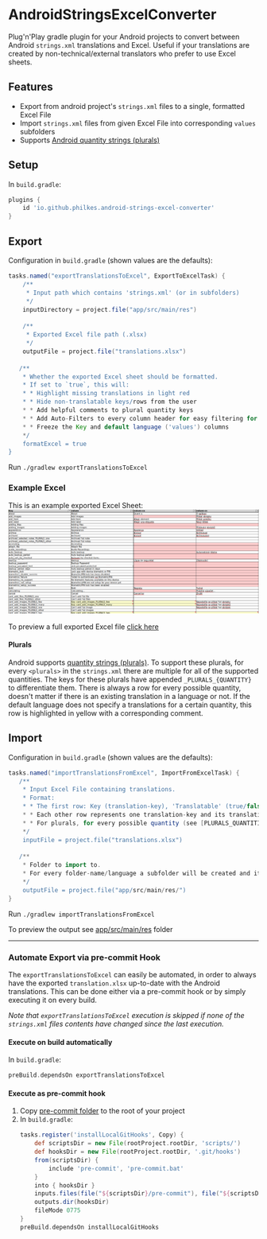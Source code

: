 # AndroidStringsExcelConverter

Plug'n'Play gradle plugin for your Android projects to convert between Android `strings.xml` translations and Excel.
Useful if your translations are created by non-technical/external translators who prefer to use Excel sheets.

## Features

* Export from android project's `strings.xml` files to a single, formatted Excel File
* Import `strings.xml` files from given Excel File into corresponding `values` subfolders
* Supports [Android quantity strings (plurals)](https://developer.android.com/guide/topics/resources/string-resource#Plurals)

## Setup

In `build.gradle`:
```groovy
plugins {
    id 'io.github.philkes.android-strings-excel-converter'
}
```

## Export

Configuration in `build.gradle` (shown values are the defaults):
```groovy
tasks.named("exportTranslationsToExcel", ExportToExcelTask) {
    /**
     * Input path which contains 'strings.xml' (or in subfolders)
     */
    inputDirectory = project.file("app/src/main/res")
    
    /**
     * Exported Excel file path (.xlsx)
     */
    outputFile = project.file("translations.xlsx")

   /**
    * Whether the exported Excel sheet should be formatted.
    * If set to `true`, this will:
    * * Highlight missing translations in light red
    * * Hide non-translatable keys/rows from the user
    * * Add helpful comments to plural quantity keys
    * * Add Auto-Filters to every column header for easy filtering for e.g. all missing translations
    * * Freeze the Key and default language ('values') columns
    */
    formatExcel = true
}
```

Run `./gradlew exportTranslationsToExcel`

### Example Excel

This is an example exported Excel Sheet:
<img src="./doc/example_excel.png" alt="example-excel" /> 

To preview a full exported Excel file [click here](https://github.com/PhilKes/android-strings-excel-converter/raw/refs/heads/main/src/test/resources/expected.xlsx)

#### Plurals

Android supports [quantity strings (plurals)](https://developer.android.com/guide/topics/resources/string-resource#Plurals).
To support these plurals, for every `<plurals>` in the `strings.xml` there are multiple for all of the supported quantities.
The keys for these plurals have appended `_PLURALS_{QUANTITY}` to differentiate them. There is always a row for every possible quantity, doesn't matter if there is an existing translation in a language or not. If the default language does not specify a translations for a certain quantity, this row is highlighted in yellow with a corresponding comment.


## Import

Configuration in `build.gradle` (shown values are the defaults):
```groovy
tasks.named("importTranslationsFromExcel", ImportFromExcelTask) {
   /**
    * Input Excel File containing translations.
    * Format:
    * * The first row: Key (translation-key), 'Translatable' (true/false), folder-names/languages (e.g. 'values-de')
    * * Each other row represents one translation-key and its translations in the available languages
    * * For plurals, for every possible quantity (see [PLURALS_QUANTITIES]) there is a separate row with Key: `{KEY}_PLURALS_{QUANTITY}`
    */
    inputFile = project.file("translations.xlsx")

   /**
    * Folder to import to.
    * For every folder-name/language a subfolder will be created and its corresponding `strings.xml` generated.
    */
    outputFile = project.file("app/src/main/res/")
}
```

Run `./gradlew importTranslationsFromExcel`

To preview the output see [app/src/main/res](./src/test/resources/app/src/main/res) folder

 ---

### Automate Export via pre-commit Hook

The `exportTranslationsToExcel` can easily be automated, in order to always have the exported `translation.xlsx` up-to-date with the Android translations.
This can be done either via a pre-commit hook or by simply executing it on every build.

_Note that `exportTranslationsToExcel` execution is skipped if none of the `strings.xml` files contents have changed since the last execution._

#### Execute on build automatically

In `build.gradle`:
```groovy
preBuild.dependsOn exportTranslationsToExcel
```

#### Execute as pre-commit hook
1. Copy [pre-commit folder](./pre-commit) to the root of your project
2. In `build.gradle`:
    ```groovy
    tasks.register('installLocalGitHooks', Copy) {
        def scriptsDir = new File(rootProject.rootDir, 'scripts/')
        def hooksDir = new File(rootProject.rootDir, '.git/hooks')
        from(scriptsDir) {
            include 'pre-commit', 'pre-commit.bat'
        }
        into { hooksDir }
        inputs.files(file("${scriptsDir}/pre-commit"), file("${scriptsDir}/pre-commit.bat"))
        outputs.dir(hooksDir)
        fileMode 0775
    }
    preBuild.dependsOn installLocalGitHooks
    ```

